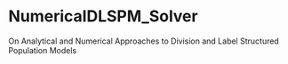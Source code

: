 # NumericalDLSPM_Solver
On Analytical and Numerical Approaches to Division and Label Structured Population Models
